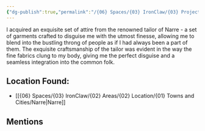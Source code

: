 ```yaml
---
{"dg-publish":true,"permalink":"/{06} Spaces/{03} IronClaw/{03} Projects/{02} Item/{01} Inventory/Commoner's Clothes/","title":"Commoner's Clothes"}
---
```


<!--A set of clothes I got sewn in Narre. It allows me to disguise myself and blend in with the common folks.-->

I acquired an exquisite set of attire from the renowned tailor of Narre - a set of garments crafted to disguise me with the utmost finesse, allowing me to blend into the bustling throng of people as if I had always been a part of them. The exquisite craftsmanship of the tailor was evident in the way the fine fabrics clung to my body, giving me the perfect disguise and a seamless integration into the common folk.

## Location Found:

- [[{06} Spaces/{03} IronClaw/{02} Areas/{02} Location/{01} Towns and Cities/Narre\|Narre]]

## Mentions


